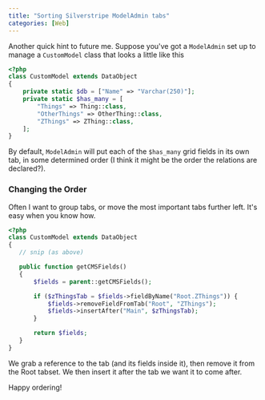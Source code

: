 ```yaml
---
title: "Sorting Silverstripe ModelAdmin tabs"
categories: [Web]
---
```


Another quick hint to future me. Suppose you've got a `ModelAdmin` set up to manage a `CustomModel` class
that looks a little like this

```php
<?php
class CustomModel extends DataObject
{
    private static $db = ["Name" => "Varchar(250)"];
    private static $has_many = [
        "Things" => Thing::class,
        "OtherThings" => OtherThing::class,
        "ZThings" => ZThing::class,
    ];
}
```

By default, `ModelAdmin` will put each of the `$has_many` grid fields in its own tab, in some determined order (I think it might be the order the relations are declared?).

### Changing the Order

Often I want to group tabs, or move the most important tabs further left. It's easy when you know how.

```php
<?php
class CustomModel extends DataObject
{
   // snip (as above)

   public function getCMSFields()
   {
       $fields = parent::getCMSFields();

       if ($zThingsTab = $fields->fieldByName("Root.ZThings")) {
           $fields->removeFieldFromTab("Root", "ZThings");
           $fields->insertAfter("Main", $zThingsTab);
       }

       return $fields;
   }
}
```

We grab a reference to the tab (and its fields inside it), then remove it from the Root tabset.
We then insert it after the tab we want it to come after. 

Happy ordering!